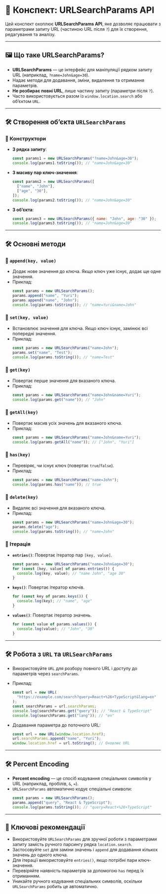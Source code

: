 # 🔗 Конспект: URLSearchParams API

Цей конспект охоплює **URLSearchParams API**, яке дозволяє працювати з параметрами запиту URL (частиною URL після `?`) для їх створення, редагування та аналізу.

---

## 🖼️ Що таке URLSearchParams?

- **URLSearchParams** — це інтерфейс для маніпуляції рядком запиту URL (наприклад, `?name=John&age=30`).
- Надає методи для додавання, зміни, видалення та отримання параметрів.
- **Не розбирає повні URL**, лише частину запиту (параметри після `?`).
- Часто використовується разом із `window.location.search` або об’єктом `URL`.

---

## 🛠️ Створення об’єкта `URLSearchParams`

### 🔹 Конструктори

- **З рядка запиту**:

  ```js
  const params1 = new URLSearchParams("?name=John&age=30");
  console.log(params1.toString()); // "name=John&age=30"
  ```

- **З масиву пар ключ-значення**:

  ```js
  const params2 = new URLSearchParams([
    ["name", "John"],
    ["age", "30"],
  ]);
  console.log(params2.toString()); // "name=John&age=30"
  ```

- **З об’єкта**:
  ```js
  const params3 = new URLSearchParams({ name: "John", age: "30" });
  console.log(params3.toString()); // "name=John&age=30"
  ```

---

## 🛠️ Основні методи

### 🔹 `append(key, value)`

- Додає нове значення до ключа. Якщо ключ уже існує, додає ще одне значення.
- Приклад:
  ```js
  const params = new URLSearchParams();
  params.append("name", "Yuri");
  params.append("name", "John");
  console.log(params.toString()); // "name=Yuri&name=John"
  ```

### 🔹 `set(key, value)`

- Встановлює значення для ключа. Якщо ключ існує, замінює всі попередні значення.
- Приклад:
  ```js
  const params = new URLSearchParams("name=John");
  params.set("name", "Test");
  console.log(params.toString()); // "name=Test"
  ```

### 🔹 `get(key)`

- Повертає перше значення для вказаного ключа.
- Приклад:
  ```js
  const params = new URLSearchParams("name=John&name=Yuri");
  console.log(params.get("name")); // "John"
  ```

### 🔹 `getAll(key)`

- Повертає масив усіх значень для вказаного ключа.
- Приклад:
  ```js
  const params = new URLSearchParams("name=John&name=Yuri");
  console.log(params.getAll("name")); // ["John", "Yuri"]
  ```

### 🔹 `has(key)`

- Перевіряє, чи існує ключ (повертає `true`/`false`).
- Приклад:
  ```js
  const params = new URLSearchParams("name=John");
  console.log(params.has("name")); // true
  ```

### 🔹 `delete(key)`

- Видаляє всі значення для вказаного ключа.
- Приклад:
  ```js
  const params = new URLSearchParams("name=John&age=30");
  params.delete("age");
  console.log(params.toString()); // "name=John"
  ```

### 🔹 Ітерація

- **`entries()`**: Повертає ітератор пар `[key, value]`.

  ```js
  const params = new URLSearchParams("name=John&age=30");
  for (const [key, value] of params.entries()) {
    console.log(key, value); // "name John", "age 30"
  }
  ```

- **`keys()`**: Повертає ітератор ключів.

  ```js
  for (const key of params.keys()) {
    console.log(key); // "name", "age"
  }
  ```

- **`values()`**: Повертає ітератор значень.
  ```js
  for (const value of params.values()) {
    console.log(value); // "John", "30"
  }
  ```

---

## 🛠️ Робота з `URL` та `URLSearchParams`

- Використовуйте `URL` для розбору повного URL і доступу до параметрів через `searchParams`.
- Приклад:

  ```js
  const url = new URL(
    "https://example.com/search?query=React+%26+TypeScript&lang=en"
  );
  const searchParams = url.searchParams;
  console.log(searchParams.get("query")); // "React & TypeScript"
  console.log(searchParams.get("lang")); // "en"
  ```

- Додавання параметра до поточного URL:
  ```js
  const url = new URL(window.location.href);
  url.searchParams.append("name", "Yuri");
  window.location.href = url.toString(); // Оновлює URL
  ```

---

## 🛠️ Percent Encoding

- **Percent encoding** — це спосіб кодування спеціальних символів у URL (наприклад, пробілів, `&`, `=`).
- `URLSearchParams` автоматично кодує спеціальні символи:
  ```js
  const params = new URLSearchParams();
  params.append("query", "React & TypeScript");
  console.log(params.toString()); // "query=React+%26+TypeScript"
  ```

---

## 📘 Ключові рекомендації

- Використовуйте `URLSearchParams` для зручної роботи з параметрами запиту замість ручного парсингу рядка `location.search`.
- Застосовуйте `set` для заміни значень і `append` для додавання кількох значень до одного ключа.
- Для ітерації використовуйте `entries()`, якщо потрібні пари ключ-значення.
- Перевіряйте наявність параметрів за допомогою `has` перед їх отриманням.
- Уникайте ручного кодування спеціальних символів, оскільки `URLSearchParams` робить це автоматично.
